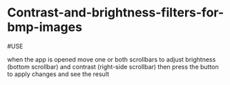 # Contrast-and-brightness-filters-for-bmp-images

#USE

when the app is opened move one or both scrollbars to adjust brightness (bottom scrollbar) and contrast (right-side scrollbar) then press the button to apply changes and see the result
